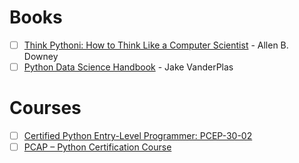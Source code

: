 # Books

- [ ] [Think Pythoni: How to Think Like a Computer Scientist](https://greenteapress.com/thinkpython2/html/index.html) - Allen B. Downey
- [ ] [Python Data Science
    Handbook](https://jakevdp.github.io/PythonDataScienceHandbook/) - Jake
    VanderPlas

# Courses

- [ ] [Certified Python Entry-Level Programmer: PCEP-30-02](https://kodekloud.com/courses/python-entry-level-programmer-certification/)
- [ ] [PCAP – Python Certification Course](https://kodekloud.com/courses/certified-associate-in-python-programming/)
